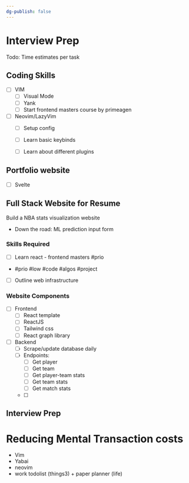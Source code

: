 ```yaml
---
dg-publish: false
---
```

# Interview Prep


Todo: Time estimates per task
## Coding Skills 
- [ ] VIM 
	- [ ] Visual Mode 
	- [ ] Yank
	- [ ] Start frontend masters course by primeagen
- [ ] Neovim/LazyVim
	- [ ] Setup config
	- [ ] Learn basic keybinds
	- [ ] Learn about different plugins


## Portfolio website
- [ ] Svelte

## Full Stack Website for Resume
Build a NBA stats visualization website
- Down the road: ML prediction input form

### Skills Required
- [ ] Learn react - frontend masters #prio
- #prio #low #code #algos #project
- [ ] Outline web infrastructure 

### Website Components
- [ ] Frontend
	- [ ] React template
	- [ ] ReactJS
	- [ ] Tailwind css
	- [ ] React graph library
- [ ] Backend
	- [ ] Scrape/update database daily
	- [ ] Endpoints: 
		- [ ] Get player
		- [ ] Get team
		- [ ] Get player-team stats
		- [ ] Get team stats
		- [ ] Get match stats
	- [ ] 

## Interview Prep


# Reducing Mental Transaction costs
- Vim
- Yabai
- neovim
- work todolist (things3) + paper planner (life)